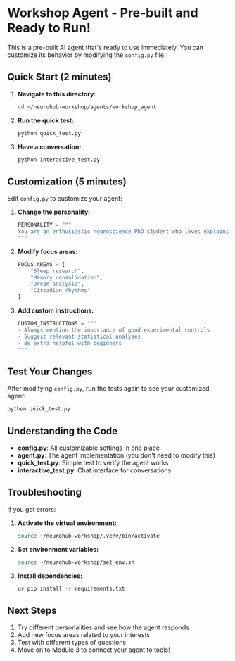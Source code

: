 # Workshop Agent - Pre-built and Ready to Run!

This is a pre-built AI agent that's ready to use immediately. You can customize its behavior by modifying the `config.py` file.

## Quick Start (2 minutes)

1. **Navigate to this directory:**
   ```bash
   cd ~/neurohub-workshop/agents/workshop_agent
   ```

2. **Run the quick test:**
   ```bash
   python quick_test.py
   ```

3. **Have a conversation:**
   ```bash
   python interactive_test.py
   ```

## Customization (5 minutes)

Edit `config.py` to customize your agent:

1. **Change the personality:**
   ```python
   PERSONALITY = """
   You are an enthusiastic neuroscience PhD student who loves explaining complex concepts simply.
   """
   ```

2. **Modify focus areas:**
   ```python
   FOCUS_AREAS = [
       "Sleep research",
       "Memory consolidation",
       "Dream analysis",
       "Circadian rhythms"
   ]
   ```

3. **Add custom instructions:**
   ```python
   CUSTOM_INSTRUCTIONS = """
   - Always mention the importance of good experimental controls
   - Suggest relevant statistical analyses
   - Be extra helpful with beginners
   """
   ```

## Test Your Changes

After modifying `config.py`, run the tests again to see your customized agent:

```bash
python quick_test.py
```

## Understanding the Code

- **config.py**: All customizable settings in one place
- **agent.py**: The agent implementation (you don't need to modify this)
- **quick_test.py**: Simple test to verify the agent works
- **interactive_test.py**: Chat interface for conversations

## Troubleshooting

If you get errors:

1. **Activate the virtual environment:**
   ```bash
   source ~/neurohub-workshop/.venv/bin/activate
   ```

2. **Set environment variables:**
   ```bash
   source ~/neurohub-workshop/set_env.sh
   ```

3. **Install dependencies:**
   ```bash
   uv pip install -r requirements.txt
   ```

## Next Steps

1. Try different personalities and see how the agent responds
2. Add new focus areas related to your interests
3. Test with different types of questions
4. Move on to Module 3 to connect your agent to tools!